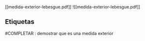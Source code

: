 [[medida-exterior-lebesgue.pdf]]
![[medida-exterior-lebesgue.pdf]]


## Etiquetas
#COMPLETAR : demostrar que es una medida exterior
